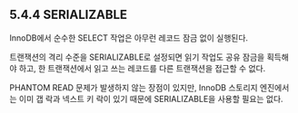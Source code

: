 ## 5.4.4 SERIALIZABLE

InnoDB에서 순수한 SELECT 작업은 아무런 레코드 잠금 없이 실행된다.

트랜잭션의 격리 수준을 SERIALIZABLE로 설정되면 읽기 작업도 공유 잠금을 획득해야 하고, 한 트랜잭션에서 읽고 쓰는 레코드를 다른 트랜잭션을 접근할 수 없다.

PHANTOM READ 문제가 발생하지 않는 장점이 있지만, InnoDB 스토리지 엔진에서는 이미 갭 락과 넥스트 키 락이 있기 때문에 SERIALIZABLE을 사용할 필요는 없다.
